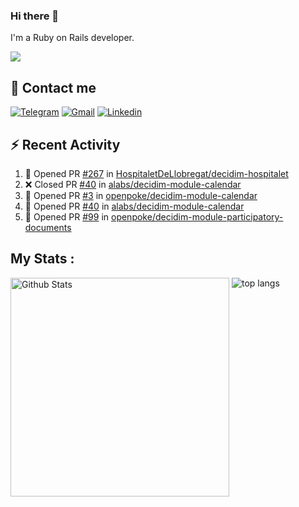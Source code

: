 ### Hi there 👋

I'm a Ruby on Rails developer.

<img src="https://komarev.com/ghpvc/?username=antopalidi&color=blueviolet">

## 📩 Contact me 
[![Telegram](https://img.shields.io/badge/Telegram-2CA5E0?style=for-the-badge&logo=telegram&logoColor=white)](https://t.me/anna_top)
[![Gmail](https://img.shields.io/badge/email-D14836?style=for-the-badge&logo=gmail&logoColor=white)](mailto:topalidisanna@gmail.com)
[![Linkedin](https://img.shields.io/badge/LinkedIn-0077B5?style=for-the-badge&logo=linkedin&logoColor=white)](https://www.linkedin.com/in/topalidi/)
<!-- [![Codewars](https://img.shields.io/badge/Codewars-B1361E?style=for-the-badge&logo=Codewars&logoColor=white)](https://www.codewars.com/users/antopalidi) -->

## :zap: Recent Activity

<!--START_SECTION:activity-->
1. 💪 Opened PR [#267](https://github.com/HospitaletDeLlobregat/decidim-hospitalet/pull/267) in [HospitaletDeLlobregat/decidim-hospitalet](https://github.com/HospitaletDeLlobregat/decidim-hospitalet)
2. ❌ Closed PR [#40](https://github.com/alabs/decidim-module-calendar/pull/40) in [alabs/decidim-module-calendar](https://github.com/alabs/decidim-module-calendar)
3. 💪 Opened PR [#3](https://github.com/openpoke/decidim-module-calendar/pull/3) in [openpoke/decidim-module-calendar](https://github.com/openpoke/decidim-module-calendar)
4. 💪 Opened PR [#40](https://github.com/alabs/decidim-module-calendar/pull/40) in [alabs/decidim-module-calendar](https://github.com/alabs/decidim-module-calendar)
5. 💪 Opened PR [#99](https://github.com/openpoke/decidim-module-participatory-documents/pull/99) in [openpoke/decidim-module-participatory-documents](https://github.com/openpoke/decidim-module-participatory-documents)
<!--END_SECTION:activity-->

## My Stats :
<!--
<img alt="activity" src="https://streak-stats.demolab.com?user=antopalidi" />
-->
<div>
<img align="top" width="350px" alt="Github Stats" src="https://github-readme-stats-1-brown.vercel.app/api?username=antopalidi&count_private=true&show_icons=true&hide_border=true" />
<img align="top" alt="top langs" src="https://github-readme-stats-1-brown.vercel.app/api/top-langs/?username=antopalidi&layout=compact" />
 </div>
<!--
#### [My CV](https://antopalidi.github.io/my_cv/)
-->

<!--
**antopalidi/antopalidi** is a ✨ _special_ ✨ repository because its `README.md` (this file) appears on your GitHub profile.
-->
